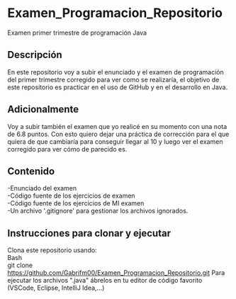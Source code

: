 # Examen_Programacion_Repositorio
Examen primer trimestre de programación Java

## Descripción
En este repositorio voy a subir el enunciado y el examen de programación del primer trimestre corregido para ver como se realizaría, el objetivo de este repositorio es practicar en el uso de GitHub y en el desarrollo en Java.

## Adicionalmente
Voy a subir también el examen que yo realicé en su momento con una nota de 6.8 puntos. Con esto quiero dejar una práctica de corrección para el que quiera de que cambiaría para conseguir llegar al 10 y luego ver el examen corregido para ver cómo de parecido es.

## Contenido
-Enunciado del examen<br>
-Código fuente de los ejercicios de examen<br>
-Código fuente de los ejercicios de MI examen<br>
-Un archivo '.gitignore' para gestionar los archivos ignorados.

## Instrucciones para clonar y ejecutar
Clona este repositorio usando:<br>
Bash<br>
git clone https://github.com/Gabrifm00/Examen_Programacion_Repositorio.git
Para ejecutar los archivos ".java" ábrelos en tu editor de código favorito (VSCode, Eclipse, IntelliJ Idea,...)
